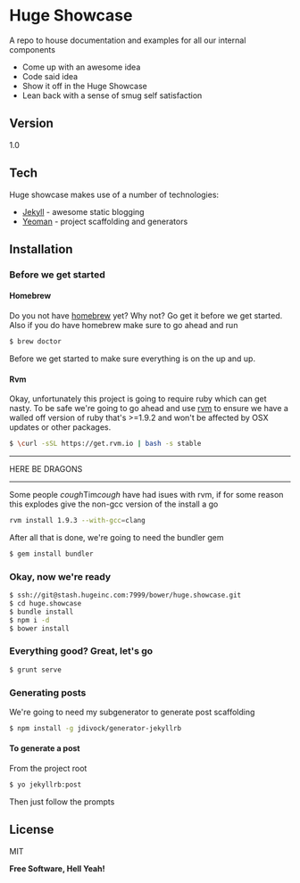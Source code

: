 Huge Showcase
=========

A repo to house documentation and examples for all our internal components

  - Come up with an awesome idea
  - Code said idea
  - Show it off in the Huge Showcase
  - Lean back with a sense of smug self satisfaction

Version
----

1.0

Tech
-----------

Huge showcase makes use of a number of technologies:

* [Jekyll] - awesome static blogging
* [Yeoman] - project scaffolding and generators


Installation
--------------

### Before we get started

#### Homebrew

Do you not have [homebrew] yet? Why not? Go get it before we get started. Also if you do have homebrew make sure to go ahead and run 

```sh
$ brew doctor
```

Before we get started to make sure everything is on the up and up.

#### Rvm

Okay, unfortunately this project is going to require ruby which can get nasty. To be safe we're going to go ahead and use [rvm] to ensure we have a walled off version of ruby that's >=1.9.2 and won't be affected by OSX updates or other packages.

```sh
$ \curl -sSL https://get.rvm.io | bash -s stable
```

***
HERE BE DRAGONS
***
Some people *cough*Tim*cough* have had isues with rvm, if for some reason this explodes give the non-gcc version of the install a go

```sh
rvm install 1.9.3 --with-gcc=clang
```

After all that is done, we're going to need the bundler gem

```sh
$ gem install bundler
```

### Okay, now we're ready

```sh
$ ssh://git@stash.hugeinc.com:7999/bower/huge.showcase.git
$ cd huge.showcase
$ bundle install
$ npm i -d
$ bower install
```

### Everything good? Great, let's go

```sh
$ grunt serve
```

### Generating posts

We're going to need my subgenerator to generate post scaffolding

```sh
$ npm install -g jdivock/generator-jekyllrb
```

#### To generate a post
From the project root

```sh
$ yo jekyllrb:post
```

Then just follow the prompts

License
----

MIT


**Free Software, Hell Yeah!**

[Jekyll]:http://jekyllrb.com/
[Yeoman]:http://yeoman.io/
[rvm]:http://rvm.io/
[homebrew]:http://brew.sh
    